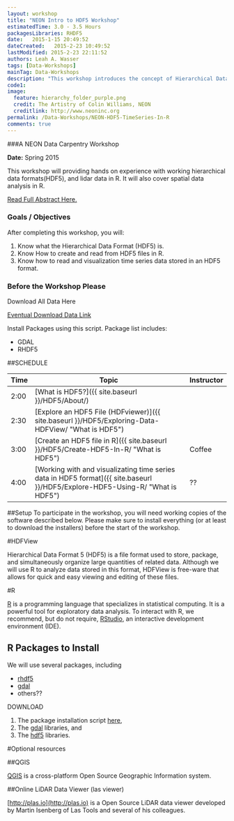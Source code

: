 ```yaml
---
layout: workshop
title: "NEON Intro to HDF5 Workshop"
estimatedTime: 3.0 - 3.5 Hours
packagesLibraries: RHDF5
date:   2015-1-15 20:49:52
dateCreated:   2015-2-23 10:49:52
lastModified: 2015-2-23 22:11:52
authors: Leah A. Wasser
tags: [Data-Workshops]
mainTag: Data-Workshops
description: "This workshop introduces the concept of Hierarchical Data Formats. Learn what an HDF5 file is. Explore HDF5 files in the free HDFviewer. Create and open HDF5 file sin R."
code1: 
image:
  feature: hierarchy_folder_purple.png
  credit: The Artistry of Colin Williams, NEON
  creditlink: http://www.neoninc.org
permalink: /Data-Workshops/NEON-HDF5-TimeSeries-In-R
comments: true 
---
```


###A NEON Data Carpentry Workshop

**Date:** Spring 2015

This workshop will providing hands on experience with working hierarchical data formats(HDF5), and lidar data in R. It will also cover spatial data analysis in R.

<a href="http://lwasser.github.io/08-09-2015_NEON_ESA2015/about/">Read Full Abstract Here.</a>

<div id="objectives">

<h3>Goals / Objectives</h3>
After completing this workshop, you will:
<ol>
<li>Know what the Hierarchical Data Format (HDF5) is.</li>
<li>Know How to create and read from HDF5 files in R.</li>
<li>Know how to read and visualization time series data stored in an HDF5 format.</li>
</ol>

<h3>Before the Workshop Please</h3>
<p>Download All Data Here</p>

<a href="##" class="btn btn-success"> Eventual Download Data Link</a>

<p>Install Packages using this script. Package list includes:</p>
<ul>
<li>GDAL</li>
<li>RHDF5 </li>
</ul>

</div>



##SCHEDULE


| Time        | Topic         | Instructor | 
|-------------|---------------|------------|
| 2:00     | [What is HDF5?]({{ site.baseurl }}/HDF5/About/) |          |
| 2:30     | [Explore an HDF5 File (HDFviewer)]({{ site.baseurl }}/HDF5/Exploring-Data-HDFView/ "What is HDF5")      |            |
| 3:00 | [Create an HDF5 file in R]({{ site.baseurl }}/HDF5/Create-HDF5-In-R/ "What is HDF5")          | Coffee     |
| 4:00 | [Working with and visualizating time series data in HDF5 format]({{ site.baseurl }}/HDF5/Explore-HDF5-Using-R/ "What is HDF5")        | ??         |




##Setup
To participate in the workshop, you will need working copies of the software described below. Please make sure to install everything (or at least to download the installers) before the start of the workshop.

#HDFView

Hierarchical Data Format 5 (HDF5) is a file format used to store, package, and simultaneously organize large quantities of related data. Although we will use R to analyze data stored in this format, HDFView is free-ware that allows for quick and easy viewing and editing of these files.


#R

<a href = "http://cran.r-project.org/">R</a> is a programming language that specializes in statistical computing. It is a powerful tool for exploratory data analysis. To interact with R, we recommend, but do not require, <a href="http://www.rstudio.com/">RStudio</a>, an interactive development environment (IDE). 

## R Packages to Install
We will use several packages, including 

* <a href = "http://www.bioconductor.org/packages/release/bioc/vignettes/rhdf5/inst/doc/rhdf5.pdf">rhdf5</a> 
* <a href = "http://cran.r-project.org/web/packages/rgdal/rgdal.pdf">gdal</a>
* others?? 

DOWNLOAD 

1. The package installation script <a href="https://github.com/NEONdps/neonESA2014/blob/master/packageInstallation.R">here</a>, 
2. The <a href = "http://trac.osgeo.org/gdal/wiki/DownloadingGdalBinaries">gdal</a> libraries, and 
3. The <a href = "http://www.hdfgroup.org/HDF5/release/obtain5.html">hdf5</a> libraries. 

#Optional resources

##QGIS

 <a href ="http://www.qgis.org/en/site/forusers/index.html#download" target="_blank">QGIS</a> is a cross-platform Open Source Geographic Information system.
 
##Online LiDAR Data Viewer (las viewer)

[http://plas.io](http://plas.io) is a Open Source LiDAR data viewer developed by Martin Isenberg of Las Tools and several of his colleagues.